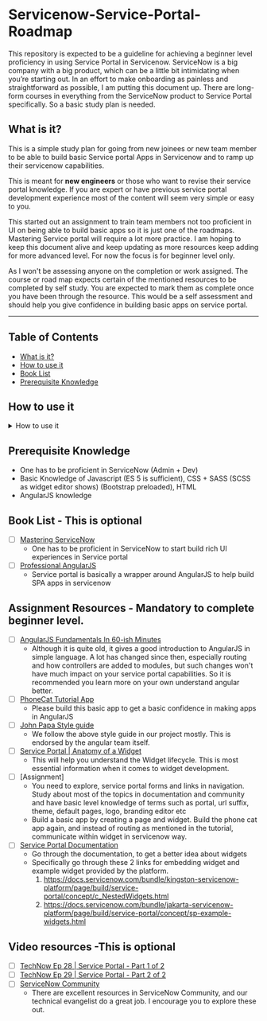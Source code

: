 # Servicenow-Service-Portal-Roadmap
This repository is expected to be a guideline for achieving a beginner level proficiency in using Service Portal in Servicenow. ServiceNow is a big company with a big product, which can be a little bit intimidating when you’re starting out. In an effort to make onboarding as painless and straightforward as possible, I am putting this document up. There are long-form courses in everything from the ServiceNow product to Service Portal specifically. So a basic study plan is needed.


## What is it?

This is a simple study plan for going from new joinees or new team member to be able to build basic Service portal Apps in Servicenow and to ramp up their servicenow capabilities.

This is meant for **new engineers** or those who want to revise their service portal knowledge. If you are expert or have previous service portal development experience most of the content will seem very simple or easy to you.

This started out an assignment to train team members not too proficient in UI on being able to build basic apps so it is just one of the roadmaps. Mastering Service portal will require a lot more practice. I am hoping to keep this document alive and keep updating as more resources keep adding for more advanced level. For now the focus is for beginner level only.

As I won't be assessing anyone on the completion or work assigned. The course or road map expects certain of the mentioned resources to be completed by self study. You are expected to mark them as complete once you have been through the resource.
This would be a self assessment and should help you give confidence in building basic apps on service portal.

---

## Table of Contents

- [What is it?](#what-is-it)
- [How to use it](#how-to-use-it)
- [Book List](#book-list)
- [Prerequisite Knowledge](#prerequisite-knowledge)

## How to use it

<details>
<summary>How to use it</summary>

Everything below is an outline, and you should tackle the items in order from top to bottom.

I'm using Github's special markdown flavor, including tasks lists to check progress.

**Create a new branch so you can check items like this, just put an x in the brackets: [x]**

Fork this repo, checkout to your system , create a branch to keep progress.

    Mark all boxes with X after you completed your changes

`git add . `

`git commit -m "Marked x" `

`git push --force `

</details>

## Prerequisite Knowledge
  - One has to be proficient in ServiceNow (Admin + Dev)
  - Basic Knowledge of Javascript (ES 5 is sufficient), CSS + SASS (SCSS as widget editor shows) (Bootstrap preloaded), HTML
  - AngularJS knowledge

## Book List - This is optional
- [ ] [Mastering ServiceNow](https://www.amazon.in/Mastering-ServiceNow-Martin-Wood/dp/1782174214/ref=sr_1_1?ie=UTF8&qid=1544426871&sr=8-1)
    - One has to be proficient in ServiceNow to start build rich UI experiences in Service portal
- [ ] [Professional AngularJS](https://www.amazon.in/Professional-AngularJS-WROX-Valeri-Karpov/dp/8126556439/ref=sr_1_22?ie=UTF8&qid=1544427235&sr=8-22&keywords=angular)
    - Service portal is basically a wrapper around AngularJS to help build SPA apps in servicenow

## Assignment Resources - Mandatory to complete beginner level.
  - [ ] [AngularJS Fundamentals In 60-ish Minutes](https://www.youtube.com/watch?v=i9MHigUZKEM)
    - Although it is quite old, it gives a good introduction to AngularJS in simple language. A lot has changed since then, especially routing and how controllers are added to modules, but such changes won't have much impact on your service portal capabilities. So it is recommended you learn more on your own understand angular better.
  - [ ] [PhoneCat Tutorial App](https://docs.angularjs.org/tutorial/)
    - Please build this basic app to get a basic confidence in making apps in AngularJS
  - [ ] [John Papa Style guide](https://github.com/johnpapa/angular-styleguide/blob/master/a1/README.md)
    - We follow the above style guide in our project mostly. This is endorsed by the angular team itself.
  - [ ] [Service Portal | Anatomy of a Widget](https://www.youtube.com/watch?v=MllpUpcl6TI)
    - This will help you understand the Widget lifecycle. This is most essential information when it comes to widget development.
  - [ ] [Assignment]
    - You need to explore, service portal forms and links in navigation. Study about most of the topics in documentation and community and have basic level knowledge of terms such as portal, url suffix, theme, default pages, logo, branding editor etc
    - Build a basic app by creating a page and widget. Build the phone cat app again, and instead of routing as mentioned in the tutorial, communicate within widget in servicenow way.
  - [ ] [Service Portal Documentation](https://docs.servicenow.com/bundle/jakarta-servicenow-platform/page/build/service-portal/concept/c_ServicePortal.html)
    - Go through the documentation, to get a better idea about widgets
    - Specifically go through these 2 links for embedding widget and example widget provided by the platform.
      1. https://docs.servicenow.com/bundle/kingston-servicenow-platform/page/build/service-portal/concept/c_NestedWidgets.html
      2. https://docs.servicenow.com/bundle/jakarta-servicenow-platform/page/build/service-portal/concept/sp-example-widgets.html

## Video resources -This is optional
  - [ ] [TechNow Ep 28 | Service Portal - Part 1 of 2](https://www.youtube.com/watch?v=wzCGZ5Mq5iU)
  - [ ] [TechNow Ep 29 | Service Portal - Part 2 of 2](https://www.youtube.com/watch?v=HtOpbk_00Qw)
  - [ ] [ServiceNow Community](https://community.servicenow.com/community)
    - There are excellent resources in ServiceNow Community, and our technical evangelist do a great job. I encourage you to explore these out.
